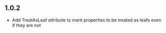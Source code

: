 

1.0.2
-----

  * Add TreatAsLeaf attribute to mark properties to be treated as leafs even if they are not
